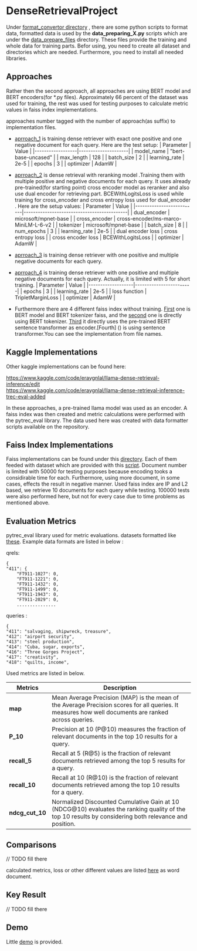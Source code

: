 # DenseRetrievalProject

Under [format_convertor directory](https://github.com/Minerva142/DenseRetrievalProject/tree/main/format_converter) , there are some python scripts to format data, formatted data is used by the **data_preparing_X.py** scripts which are under the [data_prepare_files](https://github.com/Minerva142/DenseRetrievalProject/tree/main/data_prepare_files) directory. These files provide the training and whole data for training parts. Befor using, you need to create all dataset and directories which are needed. Furthermore, you need to install all needed libraries.  

## Approaches
Rather then the second approach, all approaches are using BERT model and BERT encoders(for *.py files). Approximately 66 percent of the dataset was used for training, the rest was used for testing purposes to calculate metric values in faiss index implementations.

approaches number tagged with the number of approach(as suffix) to implementation files.

* [aprroach_1](https://github.com/Minerva142/DenseRetrievalProject/blob/main/model_implementations/projectBert_1.py) is training dense retriever with exact one positive and one negative document for each query. Here are the test setup: 
    | Parameter        | Value               |
    |------------------|---------------------|
    | model_name       | "bert-base-uncased" |
    | max_length       | 128                 |
    | batch_size       | 2                   |
    | learning_rate    | 2e-5                |
    | epochs           | 3                   |
    | optimizer        | AdamW               |

* [aprroach_2](https://github.com/Minerva142/DenseRetrievalProject/blob/main/model_implementations/projectBertWithReRank_2.py) is dense retrieval with reranking model .Training them with multiple positive and negative documents for each query. It uses already pre-trained(for starting point) cross encoder model as reranker and also use dual encoder for retrieving part. BCEWithLogitsLoss is used while training for cross_encoder and cross entropy loss used for dual_encoder . Here are the setup values:
  | Parameter                | Value                                      |
  |--------------------------|--------------------------------------------|
  | dual_encoder             | microsoft/mpnet-base                      |
  | cross_encoder            | cross-encoder/ms-marco-MiniLM-L-6-v2    |
  | tokenizer                | microsoft/mpnet-base                      |
  | batch_size               | 8                                          |
  | num_epochs               | 3                                         |
  | learning_rate            | 2e-5                                      |
  | dual encoder loss        | cross entropy loss                         |
  | cross encoder loss       | BCEWithLogitsLoss                         |
  | optimizer                | AdamW                                    |

* [aprroach_3](https://github.com/Minerva142/DenseRetrievalProject/blob/main/model_implementations/ProjectBertDenseRetrieverMultiWotReRank_3.py) is training dense retriever with one positive and multiple negative documents for each query.
  
* [aprroach_4](https://github.com/Minerva142/DenseRetrievalProject/blob/main/model_implementations/projectBetMultiPosAndNeg_4.py) is training dense retriever with one positive and multiple negative documents for each query. Actually, it is limited with 5 for short training. 
    | Parameter         | Value                  |
    |-------------------|------------------------|
    | epochs            | 3                      |
    | learning_rate     | 2e-5                   |
    | loss function      | TripletMarginLoss      |
    | optimizer         | AdamW                  |

* Furthermore there are 4 different faiss index without training. [First](https://github.com/Minerva142/DenseRetrievalProject/blob/main/faiss_implementations/DirectBert_with_faiss_wot_training.py) one is BERT model and BERT tokenizer faiss, and the [second](https://github.com/Minerva142/DenseRetrievalProject/blob/main/faiss_implementations/faiss_just_using_bert_tokenizer.py) one is directly using BERT tokenizer. [Third](https://github.com/Minerva142/DenseRetrievalProject/blob/main/faiss_implementations/faiss_index_implementation_SBERT.py) it directly uses the pre-trained BERT sentence transformer as encoder.[Fourth] () is using sentence transformer.You can see the implementation from file names.
  
  

## Kaggle Implementations
Other kaggle implementations can be found here:  

https://www.kaggle.com/code/eraygnlal/llama-dense-retrieval-inference/edit  
https://www.kaggle.com/code/eraygnlal/llama-dense-retrieval-inference-trec-eval-added

In these approaches, a pre-trained llama model was used as an encoder. A faiss index was then created and metric calculations were performed with the pytrec_eval library. The data used here was created with data formatter scripts available on the repository.

## Faiss Index Implementations

Faiss implementations can be found under this [directory](https://github.com/Minerva142/DenseRetrievalProject/tree/main/faiss_implementations). Each of them feeded with dataset which are provided with this [script](https://github.com/Minerva142/DenseRetrievalProject/blob/main/data_prepare_files/data_preperar_for_faiss_and_validation.py). Document number is limited with 50000 for testing purposes because encoding tooks a considirable time for each. Furthermore, using more document, in some cases, effects the result in negative manner. Used faiss index are IP and L2 based, we retrieve 10 documents for each query while testing. 100000 tests were also performed here, but not for every case due to time problems as mentioned above. 



## Evaluation Metrics

pytrec_eval library used for metric evaluations. datasets formatted like [these](https://github.com/Minerva142/DenseRetrievalProject/tree/main/data_prepare_files). Example data formats are listed in below :

qrels:

    {
    "411": {
        "FT911-1027": 0,
        "FT911-1221": 0,
        "FT911-1432": 0,
        "FT911-1499": 0,
        "FT911-1943": 0,
        "FT911-2029": 0,
        ...............

queries :

    {
    "411": "salvaging, shipwreck, treasure",
    "412": "airport security",
    "413": "steel production",
    "414": "Cuba, sugar, exports",
    "416": "Three Gorges Project",
    "417": "creativity",
    "418": "quilts, income",

Used metrics are listed in below.

| **Metrics**      | **Description**                                                                                                                            |
|------------------|--------------------------------------------------------------------------------------------------------------------------------------------|
| **map**          | Mean Average Precision (MAP) is the mean of the Average Precision scores for all queries. It measures how well documents are ranked across queries. |
| **P_10**         | Precision at 10 (P@10) measures the fraction of relevant documents in the top 10 results for a query.                                      |
| **recall_5**     | Recall at 5 (R@5) is the fraction of relevant documents retrieved among the top 5 results for a query.                                     |
| **recall_10**    | Recall at 10 (R@10) is the fraction of relevant documents retrieved among the top 10 results for a query.                                  |
| **ndcg_cut_10**  | Normalized Discounted Cumulative Gain at 10 (NDCG@10) evaluates the ranking quality of the top 10 results by considering both relevance and position. |

## Comparisons

// TODO fill there

calculated metrics, loss or other different values are listed [here](https://github.com/Minerva142/DenseRetrievalProject/blob/main/metrics_and_expreiments_result.docx) as word document.

## Key Result

// TODO fill there

## Demo

Little [demo](https://github.com/Minerva142/DenseRetrievalProject/blob/main/streamlit_UI.py) is provided.

